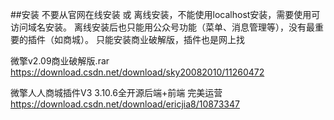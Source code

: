 ##安装
不要从官网在线安装 或 离线安装，不能使用localhost安装，需要使用可访问域名安装。
离线安装后也只能用公众号功能（菜单、消息管理等），没有最重要的插件（如商城）。
只能安装商业破解版，插件也是网上找

微擎v2.09商业破解版.rar
https://download.csdn.net/download/sky20082010/11260472

微擎人人商城插件V3 3.10.6全开源后端+前端 完美运营
https://download.csdn.net/download/ericjia8/10873347